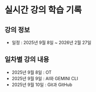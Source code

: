 # 실시간 강의 학습 기록

## 강의 정보

- 일정 : 2025년 9월 8일 ~ 2026년 2월 27일

## 일차별 강의 내용

- 2025년 9월 8일 : OT
- 2025년 9월 9일 : AI와 GEMINI CLI
- 2025년 9월 10일 : Git과 GitHub

